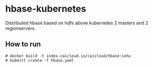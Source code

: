 # hbase-kubernetes

Distributed hbase based on hdfs above kubernetes
2 masters and 2 regionservers.

## How to run
```
# docker build -t index.caicloud.io/caicloud/hbase:sohu
# kubectl create -f hbase.yaml
```
